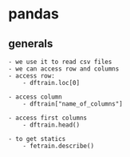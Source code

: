 # pandas 
## generals
    - we use it to read csv files 
    - we can access row and columns 
    - access row:
        - dftrain.loc[0] 

    - access column
        - dftrain["name_of_columns"] 

    - access first columns  
        - dftrain.head()

    - to get statics
        - fetrain.describe()

    